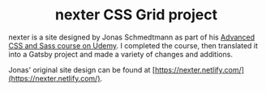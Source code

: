 <h1 align="center">
  nexter CSS Grid project
</h1>

nexter is a site designed by Jonas Schmedtmann as part of his [Advanced CSS and Sass course on Udemy](https://www.udemy.com/course/advanced-css-and-sass/). I completed the course, then translated it into a Gatsby project and made a variety of changes and additions.

Jonas' original site design can be found at [https://nexter.netlify.com/](https://nexter.netlify.com/).